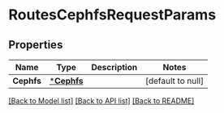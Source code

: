 # RoutesCephfsRequestParams

## Properties
Name | Type | Description | Notes
------------ | ------------- | ------------- | -------------
**Cephfs** | [***Cephfs**](.cephfs.md) |  | [default to null]

[[Back to Model list]](../README.md#documentation-for-models) [[Back to API list]](../README.md#documentation-for-api-endpoints) [[Back to README]](../README.md)

